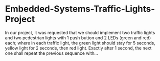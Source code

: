 # Embedded-Systems-Traffic-Lights-Project
In our project, it was requested that we should implement two traffic lights and two pedestrian lights with 1 push button and 2 LEDs (green and red) each; where in each traffic light, the green light should stay for 5 seconds, yellow light for 2 seconds, then red light. Exactly after 1 second, the next one shall repeat the previous sequence with…
